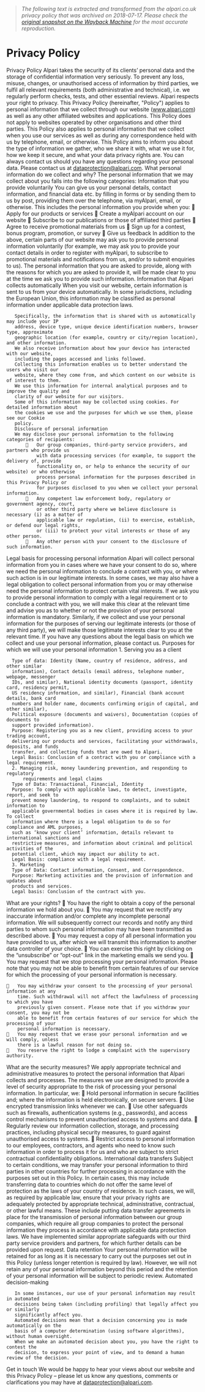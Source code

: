 > *The following text is extracted and transformed from the alpari.co.uk privacy policy that was archived on 2018-07-17. Please check the [original snapshot on the Wayback Machine](https://web.archive.org/web/20180717051758id_/https%3A//alpari.com/data/docs/regulations/privacy_policy_en.pdf) for the most accurate reproduction.*

# Privacy Policy

Privacy Policy
Alpari takes the security of its clients’ personal data and the storage of confidential information
very seriously.
To prevent any loss, misuse, changes, or unauthorised access of information by third parties, we
fulfil all relevant requirements (both administrative and technical), i.e. we regularly perform
checks, tests, and other essential reviews.
Alpari respects your right to privacy. This Privacy Policy (hereinafter, "Policy") applies to
personal information that we collect through our website (www.alpari.com) as well as any other
affiliated websites and applications. This Policy does not apply to websites operated by other
organisations and other third parties. This Policy also applies to personal information that we
collect when you use our services as well as during any correspondence held with us by
telephone, email, or otherwise. This Policy aims to inform you about the type of information we
gather, who we share it with, what we use it for, how we keep it secure, and what your data
privacy rights are.
You can always contact us should you have any questions regarding your personal data. Please
contact us at dataprotection@alpari.com.
What personal information do we collect and why?
The personal information that we may collect about you falls into the following categories:
         Information that you provide voluntarily
         You can give us your personal details, contact information, and financial data etc. by
         filling in forms or by sending them to us by post, providing them over the telephone, via
         myAlpari, email, or otherwise. This includes the personal information you provide when
         you:
                 Apply for our products or services
                 Create a myAlpari account on our website
                 Subscribe to our publications or those of affiliated third parties
                 Agree to receive promotional materials from us
                 Sign up for a contest, bonus program, promotion, or survey
                 Give us feedback
         In addition to the above, certain parts of our website may ask you to provide personal
         information voluntarily (for example, we may ask you to provide your contact details in
         order to register with myAlpari, to subscribe to promotional materials and notifications
         from us, and/or to submit enquiries to us). The personal information that you are asked to
         provide, along with the reasons for which you are asked to provide it, will be made clear
         to you at the time we ask you to provide such information.
         Information that Alpari collects automatically
         When you visit our website, certain information is sent to us from your device
         automatically. In some jurisdictions, including the European Union, this information may
         be classified as personal information under applicable data protection laws.


       Specifically, the information that is shared with us automatically may include your IP
       address, device type, unique device identification numbers, browser type, approximate
       geographic location (for example, country or city/region location), and other information.
       We also receive information about how your device has interacted with our website,
       including the pages accessed and links followed.
       Collecting this information enables us to better understand the users who visit our
       website, where they come from, and which content on our website is of interest to them.
       We use this information for internal analytical purposes and to improve the quality and
       clarity of our website for our visitors.
       Some of this information may be collected using cookies. For detailed information about
       the cookies we use and the purposes for which we use them, please see our Cookie
       policy.
       Disclosure of personal information
       We may disclose your personal information to the following categories of recipients:
              Our group companies, third-party service providers, and partners who provide us
               with data processing services (for example, to support the delivery of, provide
               functionality on, or help to enhance the security of our website) or who otherwise
               process personal information for the purposes described in this Privacy Policy or
               for purposes disclosed to you when we collect your personal information.
              Any competent law enforcement body, regulatory or government agency, court,
               or other third party where we believe disclosure is necessary (i) as a matter of
               applicable law or regulation, (ii) to exercise, establish, or defend our legal rights,
               or (iii) to protect your vital interests or those of any other person.
              Any other person with your consent to the disclosure of such information.
Legal basis for processing personal information
       Alpari will collect personal information from you in cases where we have your consent to
       do so, where we need the personal information to conclude a contract with you, or where
       such action is in our legitimate interests. In some cases, we may also have a legal
       obligation to collect personal information from you or may otherwise need the personal
       information to protect certain vital interests.
       If we ask you to provide personal information to comply with a legal requirement or to
       conclude a contract with you, we will make this clear at the relevant time and advise you
       as to whether or not the provision of your personal information is mandatory.
       Similarly, if we collect and use your personal information for the purposes of serving our
       legitimate interests (or those of any third party), we will make those legitimate interests
       clear to you at the relevant time.
       If you have any questions about the legal basis on which we collect and use your personal
       information, please contact us.
Purposes for which we will use your personal information
       1. Serving you as a client


      Type of data: Identity (Name, country of residence, address, and other similar
      information), Contact details (email address, telephone number, webpage, messenger
      IDs, and similar), National identity documents (passport, identity card, residency permit,
      US residency information, and similar), Financial (bank account details, bank card
      numbers and holder name, documents confirming origin of capital, and other similar),
      Political exposure (documents and waivers), Documentation (copies of documents to
      support provided information).
      Purpose: Registering you as a new client, providing access to your trading account,
      delivering our products and services, facilitating your withdrawals, deposits, and funds
      transfer, and collecting funds that are owed to Alpari.
      Legal Basis: Conclusion of a contract with you or compliance with a legal requirement.
      2. Managing risk, money laundering prevention, and responding to regulatory
          requirements and legal claims
      Type of Data: Transactional, Financial, Identity
      Purpose: To comply with applicable laws, to detect, investigate, report, and seek to
      prevent money laundering, to respond to complaints, and to submit information to
      applicable governmental bodies in cases where it is required by law. To collect
      information where there is a legal obligation to do so for compliance and AML purposes,
      such as ‘know your client’ information, details relevant to international sanctions and
      restrictive measures, and information about criminal and political activities of the
      potential client, which may impact our ability to act.
      Legal Basis: compliance with a legal requirement.
      3. Marketing
      Type of Data: Contact information, Consent, and Correspondence.
      Purpose: Marketing activities and the provision of information and updates about
      products and services.
      Legal basis: Conclusion of the contract with you.
What are your rights?
     You have the right to obtain a copy of the personal information we hold about you.
     You may request that we rectify any inaccurate information and/or complete any
      incomplete personal information. We will subsequently correct our records and notify
      any third parties to whom such personal information may have been transmitted as
      described above.
     You may request a copy of all personal information you have provided to us, after which
      we will transmit this information to another data controller of your choice.
     You can exercise this right by clicking on the “unsubscribe” or “opt-out” link in the
      marketing emails we send you.
     You may request that we stop processing your personal information. Please note that you
      may not be able to benefit from certain features of our service for which the processing of
      your personal information is necessary.


       You may withdraw your consent to the processing of your personal information at any
        time. Such withdrawal will not affect the lawfulness of processing to which you have
        previously given consent. Please note that if you withdraw your consent, you may not be
        able to benefit from certain features of our service for which the processing of your
        personal information is necessary.
       You may request that we erase your personal information and we will comply, unless
        there is a lawful reason for not doing so.
       You reserve the right to lodge a complaint with the supervisory authority.
What are the security measures?
        We apply appropriate technical and administrative measures to protect the personal
        information that Alpari collects and processes. The measures we use are designed to
        provide a level of security appropriate to the risk of processing your personal
        information. In particular, we:
               Hold personal information in secure facilities and; where the information is held
                electronically, on secure servers.
               Use encrypted transmission links whenever we can.
               Use other safeguards such as firewalls, authentication systems (e.g., passwords),
                and access control mechanisms to prevent unauthorised access to systems and
                data.
               Regularly review our information collection, storage, and processing practices,
                including physical security measures, to guard against unauthorised access to
                systems.
               Restrict access to personal information to our employees, contractors, and agents
                who need to know such information in order to process it for us and who are
                subject to strict contractual confidentiality obligations.
International data transfers
Subject to certain conditions, we may transfer your personal information to third parties in other
countries for further processing in accordance with the purposes set out in this Policy. In certain
cases, this may include transferring data to countries which do not offer the same level of
protection as the laws of your country of residence. In such cases, we will, as required by
applicable law, ensure that your privacy rights are adequately protected by appropriate technical,
administrative, contractual, or other lawful means. These include putting data transfer
agreements in place for the transmission of personal information between our group companies,
which require all group companies to protect the personal information they process in
accordance with applicable data protection laws. We have implemented similar appropriate
safeguards with our third party service providers and partners, for which further details can be
provided upon request.
Data retention
        Your personal information will be retained for as long as it is necessary to carry out the
        purposes set out in this Policy (unless longer retention is required by law). However, we
        will not retain any of your personal information beyond this period and the retention of
        your personal information will be subject to periodic review.
Automated decision-making


       In some instances, our use of your personal information may result in automated
       decisions being taken (including profiling) that legally affect you or similarly
       significantly affect you.
       Automated decisions mean that a decision concerning you is made automatically on the
       basis of a computer determination (using software algorithms), without human oversight.
       When we make an automated decision about you, you have the right to contest the
       decision, to express your point of view, and to demand a human review of the decision.
Get in touch
       We would be happy to hear your views about our website and this Privacy Policy –
       please let us know any questions, comments or clarifications you may have at
       dataprotection@alpari.com.
